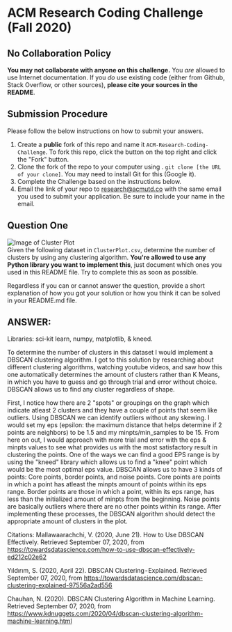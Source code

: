 # ACM Research Coding Challenge (Fall 2020)

## No Collaboration Policy

**You may not collaborate with anyone on this challenge.** You _are_ allowed to use Internet documentation. If you _do_ use existing code (either from Github, Stack Overflow, or other sources), **please cite your sources in the README**.

## Submission Procedure

Please follow the below instructions on how to submit your answers.

1. Create a **public** fork of this repo and name it `ACM-Research-Coding-Challenge`. To fork this repo, click the button on the top right and click the "Fork" button.
2. Clone the fork of the repo to your computer using . `git clone [the URL of your clone]`. You may need to install Git for this (Google it).
3. Complete the Challenge based on the instructions below.
4. Email the link of your repo to research@acmutd.co with the same email you used to submit your application. Be sure to include your name in the email.

## Question One

![Image of Cluster Plot](ClusterPlot.png)
<br/>
Given the following dataset in `ClusterPlot.csv`, determine the number of clusters by using any clustering algorithm. **You're allowed to use any Python library you want to implement this**, just document which ones you used in this README file. Try to complete this as soon as possible.

Regardless if you can or cannot answer the question, provide a short explanation of how you got your solution or how you think it can be solved in your README.md file.



## ANSWER: 
Libraries: sci-kit learn, numpy, matplotlib, & kneed.

To determine the number of clusters in this dataset I would implement a DBSCAN clustering algorithm. I got to this solution by researching about different clustering algorithms, watching youtube videos, and saw how this one automatically determines the amount of clusters rather than K Means, in which you have to guess and go through trial and error without choice. DBSCAN allows us to find any cluster regardless of shape. 

First, I notice how there are 2 "spots" or groupings on the graph which indicate atleast 2 clusters and they have a couple of points that seem like outliers. Using DBSCAN we can identify outliers without any skewing. I would set my eps (epsilon: the maximum distance that helps determine if 2 points are neighbors) to be 1.5 and my minpts/min_samples to be 15. From here on out, I would approach with more trial and error with the eps & minpts values to see what provides us with the most satisfactory result in clustering the points. One of the ways we can find a good EPS range is by using the "kneed" library which allows us to find a "knee" point which would be the most optimal eps value. DBSCAN allows us to have 3 kinds of points: Core points, border points, and noise points. Core points are points in which a point has atleast the minpts amount of points within its eps range. Border points are those in which a point, within its eps range, has less than the initialized amount of minpts from the beginning. Noise points are basically outliers where there are no other points within its range. After implementing these processes, the DBSCAN algorithm should detect the appropriate amount of clusters in the plot. 

Citations:
Mallawaarachchi, V. (2020, June 21). How to Use DBSCAN Effectively. Retrieved September 07, 2020, from https://towardsdatascience.com/how-to-use-dbscan-effectively-ed212c02e62


Yıldırım, S. (2020, April 22). DBSCAN Clustering - Explained. Retrieved September 07, 2020, from https://towardsdatascience.com/dbscan-clustering-explained-97556a2ad556


Chauhan, N. (2020). DBSCAN Clustering Algorithm in Machine Learning. Retrieved September 07, 2020, from https://www.kdnuggets.com/2020/04/dbscan-clustering-algorithm-machine-learning.html

